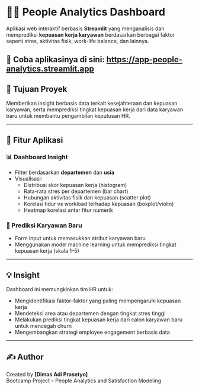 # 👨‍💼 People Analytics Dashboard

Aplikasi web interaktif berbasis **Streamlit** yang menganalisis dan memprediksi **kepuasan kerja karyawan** berdasarkan berbagai faktor seperti stres, aktivitas fisik, work-life balance, dan lainnya.

🔗 Coba aplikasinya di sini: https://app-people-analytics.streamlit.app
---

## 🎯 Tujuan Proyek

Memberikan insight berbasis data terkait kesejahteraan dan kepuasan karyawan, serta memprediksi tingkat kepuasan kerja dari data karyawan baru untuk membantu pengambilan keputusan HR.

---

## 🧩 Fitur Aplikasi

### 📊 Dashboard Insight
- Filter berdasarkan **departemen** dan **usia**
- Visualisasi:
  - Distribusi skor kepuasan kerja (histogram)
  - Rata-rata stres per departemen (bar chart)
  - Hubungan aktivitas fisik dan kepuasan (scatter plot)
  - Korelasi tidur vs workload terhadap kepuasan (boxplot/violin)
  - Heatmap korelasi antar fitur numerik

### 🔮 Prediksi Karyawan Baru
- Form input untuk memasukkan atribut karyawan baru
- Menggunakan model machine learning untuk memprediksi tingkat kepuasan kerja (skala 1–5)

---

## 💡 Insight

Dashboard ini memungkinkan tim HR untuk:

- Mengidentifikasi faktor-faktor yang paling mempengaruhi kepuasan kerja
- Mendeteksi area atau departemen dengan tingkat stres tinggi
- Melakukan prediksi tingkat kepuasan kerja dari calon karyawan baru untuk mencegah churn
- Mengembangkan strategi employee engagement berbasis data


---


## ✍️ Author

Created by **[Dimas Adi Prasetyo]**  
Bootcamp Project – People Analytics and Satisfaction Modeling
